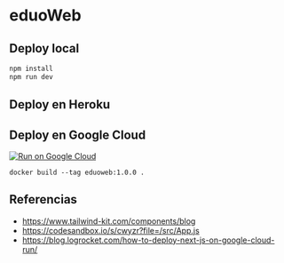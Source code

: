 # eduoWeb

## Deploy local

```bash
npm install
npm run dev
```

## Deploy en Heroku

## Deploy en Google Cloud

[![Run on Google Cloud](https://deploy.cloud.run/button.svg)](https://deploy.cloud.run)

```
docker build --tag eduoweb:1.0.0 .
```

## Referencias

- <https://www.tailwind-kit.com/components/blog>
- <https://codesandbox.io/s/cwyzr?file=/src/App.js>
- <https://blog.logrocket.com/how-to-deploy-next-js-on-google-cloud-run/>
